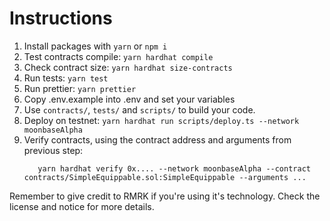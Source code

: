 # Instructions

1. Install packages with `yarn` or `npm i`
2. Test contracts compile: `yarn hardhat compile`
3. Check contract size: `yarn hardhat size-contracts`
4. Run tests: `yarn test`
5. Run prettier: `yarn prettier`
6. Copy .env.example into .env and set your variables
7. Use `contracts/`, `tests/` and `scripts/` to build your code.
8. Deploy on testnet: `yarn hardhat run scripts/deploy.ts --network moonbaseAlpha`
9. Verify contracts, using the contract address and arguments from previous step:
   ```
      yarn hardhat verify 0x.... --network moonbaseAlpha --contract contracts/SimpleEquippable.sol:SimpleEquippable --arguments ...
   ```

Remember to give credit to RMRK if you're using it's technology. Check the license and notice for more details.
